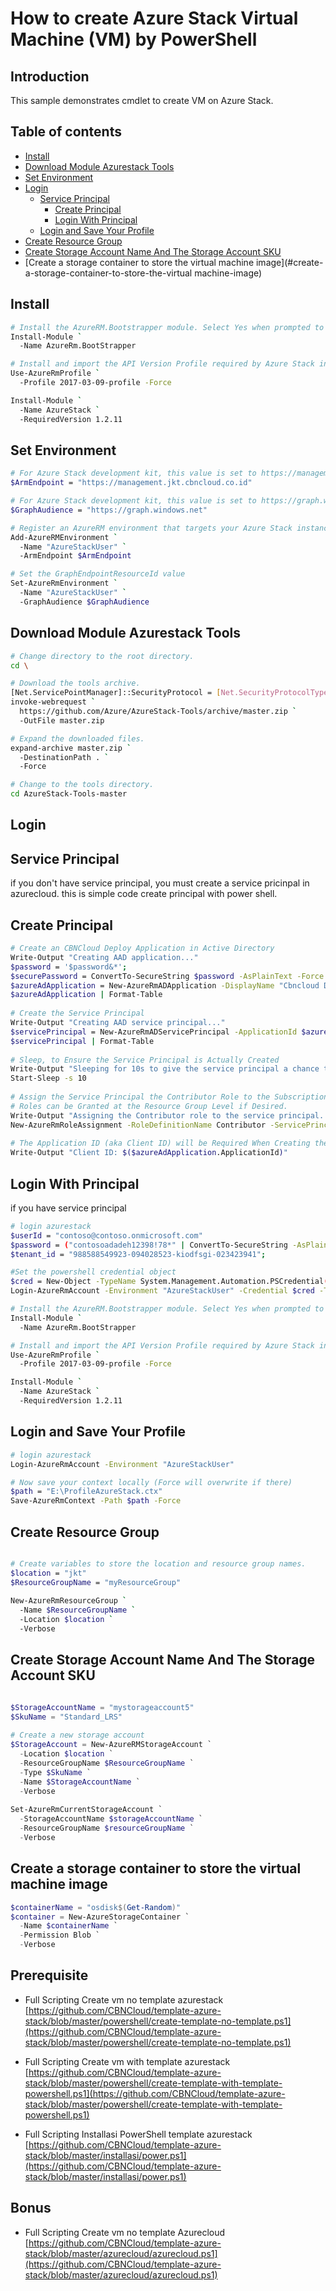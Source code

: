 # How to create Azure Stack Virtual Machine (VM) by PowerShell

## Introduction
This sample demonstrates cmdlet to create VM on Azure Stack.

## Table of contents

<!--ts-->
   * [Install](#install)
   * [Download Module Azurestack Tools](#download-module-azurestack-tools)
   * [Set Environment](#set-environment)
   * [Login](#login)
      * [Service Principal](#service-principal)
         * [Create Principal](#create-principal)
         * [Login With Principal](#login-with-principal)
      * [Login and Save Your Profile](#service-principal)
   * [Create Resource Group](#create-resource-group)
   * [Create Storage Account Name And The Storage Account SKU](#create-storage-account-name-and-the-storage-account-sku)
   * [Create a storage container to store the virtual machine image](#create-a-storage-container-to-store-the-virtual machine-image)
   
   
<!--te-->

## Install

```bash
# Install the AzureRM.Bootstrapper module. Select Yes when prompted to install NuGet 
Install-Module `
  -Name AzureRm.BootStrapper

# Install and import the API Version Profile required by Azure Stack into the current PowerShell session.
Use-AzureRmProfile `
  -Profile 2017-03-09-profile -Force

Install-Module `
  -Name AzureStack `
  -RequiredVersion 1.2.11
```

## Set Environment

```bash
# For Azure Stack development kit, this value is set to https://management.local.azurestack.external. To get this value for Azure Stack integrated systems, contact your service provider.
$ArmEndpoint = "https://management.jkt.cbncloud.co.id"

# For Azure Stack development kit, this value is set to https://graph.windows.net/. To get this value for Azure Stack integrated systems, contact your service provider.
$GraphAudience = "https://graph.windows.net"

# Register an AzureRM environment that targets your Azure Stack instance
Add-AzureRMEnvironment `
  -Name "AzureStackUser" `
  -ArmEndpoint $ArmEndpoint

# Set the GraphEndpointResourceId value
Set-AzureRmEnvironment `
  -Name "AzureStackUser" `
  -GraphAudience $GraphAudience
```

## Download Module Azurestack Tools

```bash
# Change directory to the root directory. 
cd \

# Download the tools archive.
[Net.ServicePointManager]::SecurityProtocol = [Net.SecurityProtocolType]::Tls12 
invoke-webrequest `
  https://github.com/Azure/AzureStack-Tools/archive/master.zip `
  -OutFile master.zip

# Expand the downloaded files.
expand-archive master.zip `
  -DestinationPath . `
  -Force

# Change to the tools directory.
cd AzureStack-Tools-master
```
## Login

## Service Principal

if you don't have service principal, you must create a service pricinpal in azurecloud. this is simple code create principal with power shell.

## Create Principal
```bash
# Create an CBNCloud Deploy Application in Active Directory
Write-Output "Creating AAD application..."
$password = '$password&*';
$securePassword = ConvertTo-SecureString $password -AsPlainText -Force
$azureAdApplication = New-AzureRmADApplication -DisplayName "Cbncloud Deploy" -HomePage "https://www.cbncloud.co.id" -IdentifierUris "https://www.cbncloud.co.id" -Password $securePassword
$azureAdApplication | Format-Table
 
# Create the Service Principal
Write-Output "Creating AAD service principal..."
$servicePrincipal = New-AzureRmADServicePrincipal -ApplicationId $azureAdApplication.ApplicationId
$servicePrincipal | Format-Table
 
# Sleep, to Ensure the Service Principal is Actually Created
Write-Output "Sleeping for 10s to give the service principal a chance to finish creating..."
Start-Sleep -s 10
 
# Assign the Service Principal the Contributor Role to the Subscription.
# Roles can be Granted at the Resource Group Level if Desired.
Write-Output "Assigning the Contributor role to the service principal..."
New-AzureRmRoleAssignment -RoleDefinitionName Contributor -ServicePrincipalName $azureAdApplication.ApplicationId
 
# The Application ID (aka Client ID) will be Required When Creating the Account in CBNCloud Deploy
Write-Output "Client ID: $($azureAdApplication.ApplicationId)"
```

## Login With Principal
if you have service principal

```bash 
# login azurestack
$userId = "contoso@contoso.onmicrosoft.com"
$password = ("contosoadadeh12398!78*" | ConvertTo-SecureString -AsPlainText -Force)
$tenant_id = "988588549923-094028523-kiodfsgi-023423941";

#Set the powershell credential object
$cred = New-Object -TypeName System.Management.Automation.PSCredential($userId ,$password)
Login-AzureRmAccount -Environment "AzureStackUser" -Credential $cred -TenantId $tenant_id
```

```bash
# Install the AzureRM.Bootstrapper module. Select Yes when prompted to install NuGet 
Install-Module `
  -Name AzureRm.BootStrapper

# Install and import the API Version Profile required by Azure Stack into the current PowerShell session.
Use-AzureRmProfile `
  -Profile 2017-03-09-profile -Force

Install-Module `
  -Name AzureStack `
  -RequiredVersion 1.2.11
```
## Login and Save Your Profile
```bash
# login azurestack
Login-AzureRmAccount -Environment "AzureStackUser"

# Now save your context locally (Force will overwrite if there)
$path = "E:\ProfileAzureStack.ctx"
Save-AzureRmContext -Path $path -Force
```

## Create Resource Group

```bash

# Create variables to store the location and resource group names.
$location = "jkt"
$ResourceGroupName = "myResourceGroup"
 
New-AzureRmResourceGroup `
  -Name $ResourceGroupName `
  -Location $location `
  -Verbose

```

## Create Storage Account Name And The Storage Account SKU

```ps1

$StorageAccountName = "mystorageaccount5"
$SkuName = "Standard_LRS"
 
# Create a new storage account
$StorageAccount = New-AzureRMStorageAccount `
  -Location $location `
  -ResourceGroupName $ResourceGroupName `
  -Type $SkuName `
  -Name $StorageAccountName `
  -Verbose
 
Set-AzureRmCurrentStorageAccount `
  -StorageAccountName $storageAccountName `
  -ResourceGroupName $resourceGroupName `
  -Verbose
```

## Create a storage container to store the virtual machine image
```ps1
$containerName = "osdisk$(Get-Random)"
$container = New-AzureStorageContainer `
  -Name $containerName `
  -Permission Blob `
  -Verbose
```


## Prerequisite 

- Full Scripting Create vm no template azurestack [https://github.com/CBNCloud/template-azure-stack/blob/master/powershell/create-template-no-template.ps1](https://github.com/CBNCloud/template-azure-stack/blob/master/powershell/create-template-no-template.ps1)

- Full Scripting Create vm with template azurestack [https://github.com/CBNCloud/template-azure-stack/blob/master/powershell/create-template-with-template-powershell.ps1](https://github.com/CBNCloud/template-azure-stack/blob/master/powershell/create-template-with-template-powershell.ps1)

- Full Scripting Installasi PowerShell template azurestack [https://github.com/CBNCloud/template-azure-stack/blob/master/installasi/power.ps1](https://github.com/CBNCloud/template-azure-stack/blob/master/installasi/power.ps1)

## Bonus
- Full Scripting Create vm no template Azurecloud [https://github.com/CBNCloud/template-azure-stack/blob/master/azurecloud/azurecloud.ps1](https://github.com/CBNCloud/template-azure-stack/blob/master/azurecloud/azurecloud.ps1)


